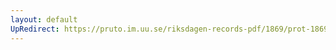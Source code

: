 ```yaml
---
layout: default
UpRedirect: https://pruto.im.uu.se/riksdagen-records-pdf/1869/prot-1869--ak--323/prot-1869--ak--323_031.pdf
---
```

